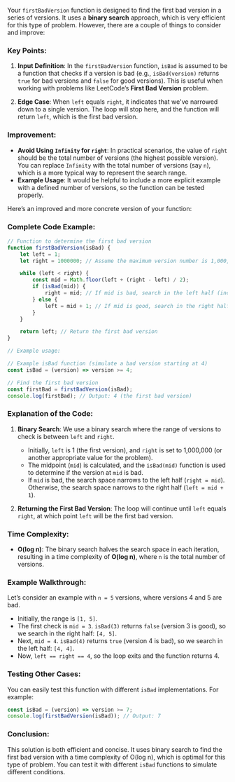 Your `firstBadVersion` function is designed to find the first bad version in a series of versions. It uses a **binary search** approach, which is very efficient for this type of problem. However, there are a couple of things to consider and improve:

### Key Points:
1. **Input Definition**: In the `firstBadVersion` function, `isBad` is assumed to be a function that checks if a version is bad (e.g., `isBad(version)` returns `true` for bad versions and `false` for good versions). This is useful when working with problems like LeetCode’s **First Bad Version** problem.

2. **Edge Case**: When `left` equals `right`, it indicates that we've narrowed down to a single version. The loop will stop here, and the function will return `left`, which is the first bad version.

### Improvement:
- **Avoid Using `Infinity` for `right`**: In practical scenarios, the value of `right` should be the total number of versions (the highest possible version). You can replace `Infinity` with the total number of versions (say `n`), which is a more typical way to represent the search range.
- **Example Usage**: It would be helpful to include a more explicit example with a defined number of versions, so the function can be tested properly.

Here’s an improved and more concrete version of your function:

### Complete Code Example:

```javascript
// Function to determine the first bad version
function firstBadVersion(isBad) {
    let left = 1;
    let right = 1000000; // Assume the maximum version number is 1,000,000 (or any reasonable n)

    while (left < right) {
        const mid = Math.floor(left + (right - left) / 2);
        if (isBad(mid)) {
            right = mid; // If mid is bad, search in the left half (include mid)
        } else {
            left = mid + 1; // If mid is good, search in the right half
        }
    }

    return left; // Return the first bad version
}

// Example usage:

// Example isBad function (simulate a bad version starting at 4)
const isBad = (version) => version >= 4;

// Find the first bad version
const firstBad = firstBadVersion(isBad);
console.log(firstBad); // Output: 4 (the first bad version)
```

### Explanation of the Code:
1. **Binary Search**: We use a binary search where the range of versions to check is between `left` and `right`. 
   - Initially, `left` is 1 (the first version), and `right` is set to 1,000,000 (or another appropriate value for the problem).
   - The midpoint (`mid`) is calculated, and the `isBad(mid)` function is used to determine if the version at `mid` is bad.
   - If `mid` is bad, the search space narrows to the left half (`right = mid`). Otherwise, the search space narrows to the right half (`left = mid + 1`).
   
2. **Returning the First Bad Version**: The loop will continue until `left` equals `right`, at which point `left` will be the first bad version.

### Time Complexity:
- **O(log n)**: The binary search halves the search space in each iteration, resulting in a time complexity of **O(log n)**, where `n` is the total number of versions.

### Example Walkthrough:
Let’s consider an example with `n = 5` versions, where versions 4 and 5 are bad.

- Initially, the range is `[1, 5]`.
- The first check is `mid = 3`. `isBad(3)` returns `false` (version 3 is good), so we search in the right half: `[4, 5]`.
- Next, `mid = 4`. `isBad(4)` returns `true` (version 4 is bad), so we search in the left half: `[4, 4]`.
- Now, `left == right == 4`, so the loop exits and the function returns 4.

### Testing Other Cases:
You can easily test this function with different `isBad` implementations. For example:
```javascript
const isBad = (version) => version >= 7;
console.log(firstBadVersion(isBad)); // Output: 7
```

### Conclusion:
This solution is both efficient and concise. It uses binary search to find the first bad version with a time complexity of O(log n), which is optimal for this type of problem. You can test it with different `isBad` functions to simulate different conditions.